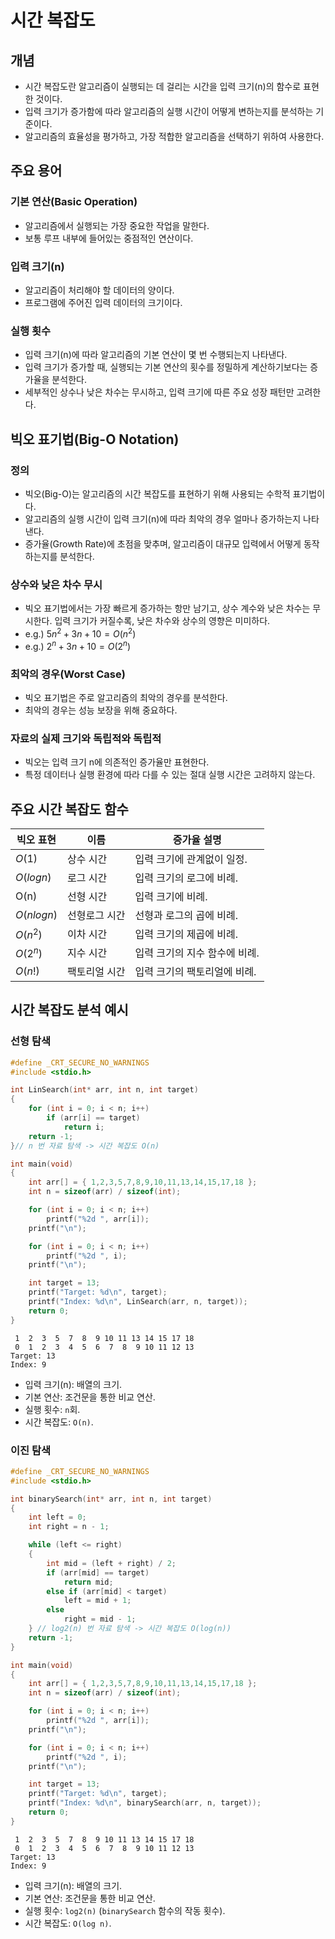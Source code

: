 # 시간 복잡도

## 개념

- 시간 복잡도란 알고리즘이 실행되는 데 걸리는 시간을 입력 크기(n)의 함수로 표현한 것이다.
- 입력 크기가 증가함에 따라 알고리즘의 실행 시간이 어떻게 변하는지를 분석하는 기준이다.
- 알고리즘의 효율성을 평가하고, 가장 적합한 알고리즘을 선택하기 위하여 사용한다.

## 주요 용어

### 기본 연산(Basic Operation)

- 알고리즘에서 실행되는 가장 중요한 작업을 말한다.
- 보통 루프 내부에 들어있는 중점적인 연산이다.

### 입력 크기(n)

- 알고리즘이 처리해야 할 데이터의 양이다.
- 프로그램에 주어진 입력 데이터의 크기이다.

### 실행 횟수

- 입력 크기(n)에 따라 알고리즘의 기본 연산이 몇 번 수행되는지 나타낸다.
- 입력 크기가 증가할 때, 실행되는 기본 연산의 횟수를 정밀하게 계산하기보다는 증가율을 분석한다.
- 세부적인 상수나 낮은 차수는 무시하고, 입력 크기에 따른 주요 성장 패턴만 고려한다.

## 빅오 표기법(Big-O Notation)

### 정의

- 빅오(Big-O)는 알고리즘의 시간 복잡도를 표현하기 위해 사용되는 수학적 표기법이다.
- 알고리즘의 실행 시간이 입력 크기(n)에 따라 최악의 경우 얼마나 증가하는지 나타낸다.
- 증가율(Growth Rate)에 초점을 맞추며, 알고리즘이 대규모 입력에서 어떻게 동작하는지를 분석한다.

### 상수와 낮은 차수 무시

- 빅오 표기법에서는 가장 빠르게 증가하는 항만 남기고, 상수 계수와 낮은 차수는 무시한다.
입력 크기가 커질수록, 낮은 차수와 상수의 영향은 미미하다.
- e.g.) $5n^2+3n+10=O(n^2)$
- e.g.) $2^n+3n+10=O(2^n)$

### 최악의 경우(Worst Case)

- 빅오 표기법은 주로 알고리즘의 최악의 경우를 분석한다.
- 최악의 경우는 성능 보장을 위해 중요하다.

### 자료의 실제 크기와 독립적와 독립적

- 빅오는 입력 크기 n에 의존적인 증가율만 표현한다.
- 특정 데이터나 실행 환경에 따라 다를 수 있는 절대 실행 시간은 고려하지 않는다.

## 주요 시간 복잡도 함수

| 빅오 표현 | 이름 | 증가율 설명 |
| --- | --- | --- |
| $O(1)$ | 상수 시간 | 입력 크기에 관계없이 일정. |
| $O(log⁡n)$ | 로그 시간 | 입력 크기의 로그에 비례. |
| O(n) | 선형 시간 | 입력 크기에 비례. |
| $O(nlog⁡n)$ | 선형로그 시간 | 선형과 로그의 곱에 비례. |
| $O(n^2)$ | 이차 시간 | 입력 크기의 제곱에 비례. |
| $O(2^n)$ | 지수 시간 | 입력 크기의 지수 함수에 비례. |
| $O(n!)$ | 팩토리얼 시간 | 입력 크기의 팩토리얼에 비례. |

## 시간 복잡도 분석 예시

### 선형 탐색

```c
#define _CRT_SECURE_NO_WARNINGS
#include <stdio.h>

int LinSearch(int* arr, int n, int target) 
{
    for (int i = 0; i < n; i++)
        if (arr[i] == target)
            return i;
    return -1;
}// n 번 자료 탐색 -> 시간 복잡도 O(n)

int main(void) 
{
    int arr[] = { 1,2,3,5,7,8,9,10,11,13,14,15,17,18 };
    int n = sizeof(arr) / sizeof(int);

    for (int i = 0; i < n; i++)
        printf("%2d ", arr[i]);
    printf("\n");

    for (int i = 0; i < n; i++)
        printf("%2d ", i);
    printf("\n");

    int target = 13;
    printf("Target: %d\n", target);
    printf("Index: %d\n", LinSearch(arr, n, target));
    return 0;
}
```

```
 1  2  3  5  7  8  9 10 11 13 14 15 17 18
 0  1  2  3  4  5  6  7  8  9 10 11 12 13
Target: 13
Index: 9
```

- 입력 크기(n): 배열의 크기.
- 기본 연산: 조건문을 통한 비교 연산.
- 실행 횟수: `n`회.
- 시간 복잡도: `O(n)`.

### 이진 탐색

```c
#define _CRT_SECURE_NO_WARNINGS
#include <stdio.h>

int binarySearch(int* arr, int n, int target) 
{
    int left = 0;
    int right = n - 1;

    while (left <= right) 
    {
        int mid = (left + right) / 2;
        if (arr[mid] == target)
            return mid;
        else if (arr[mid] < target) 
            left = mid + 1;
        else 
            right = mid - 1;
    } // log2(n) 번 자료 탐색 -> 시간 복잡도 O(log(n))
    return -1;
}

int main(void) 
{
    int arr[] = { 1,2,3,5,7,8,9,10,11,13,14,15,17,18 };
    int n = sizeof(arr) / sizeof(int);

    for (int i = 0; i < n; i++)
        printf("%2d ", arr[i]);
    printf("\n");

    for (int i = 0; i < n; i++)
        printf("%2d ", i);
    printf("\n");

    int target = 13;
    printf("Target: %d\n", target);
    printf("Index: %d\n", binarySearch(arr, n, target));
    return 0;
}
```

```
 1  2  3  5  7  8  9 10 11 13 14 15 17 18
 0  1  2  3  4  5  6  7  8  9 10 11 12 13
Target: 13
Index: 9
```

- 입력 크기(n): 배열의 크기.
- 기본 연산: 조건문을 통한 비교 연산.
- 실행 횟수: `log2(n)` (`binarySearch` 함수의 작동 횟수).
- 시간 복잡도: `O(log n)`.